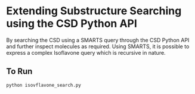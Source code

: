 # Extending Substructure Searching using the CSD Python API
By searching the CSD using a SMARTS query through the CSD Python API and further inspect molecules as required.
Using SMARTS, it is possible to express a complex Isoflavone query which is recursive in nature.
## To Run
```bash
python isovflavone_search.py
```
